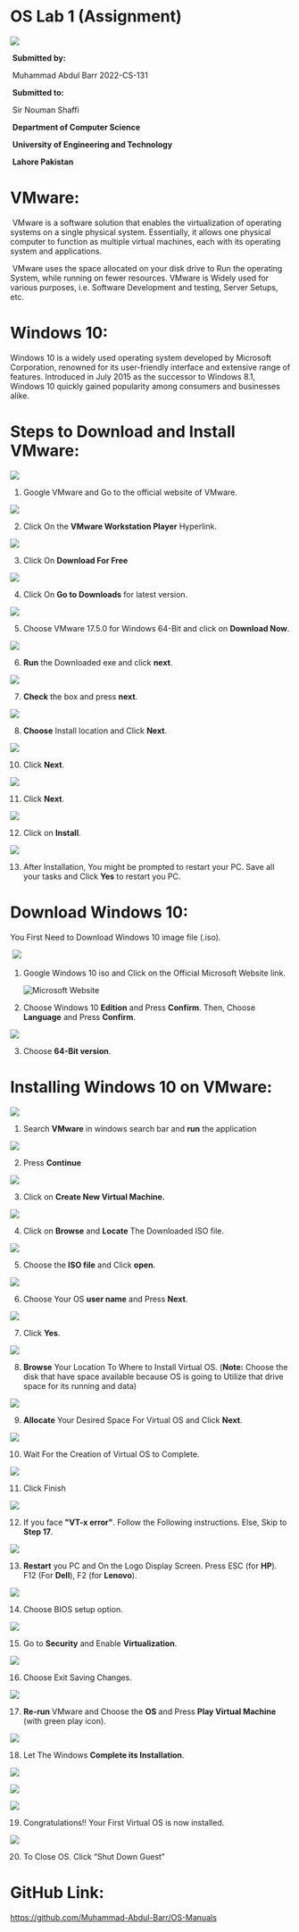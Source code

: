 ﻿#                                      								**OS Lab 1 (Assignment)**

![](001.png)



​          							     	   									**Submitted by:** 

​									            				Muhammad Abdul Barr        2022-CS-131

​												                  				    **Submitted to:**

​				                                                                    Sir Nouman Shaffi


​				           											**Department of Computer Science**

​						               						**University of Engineering and Technology**

​										                  							**Lahore Pakistan**

# **VMware:**
​					VMware is a software solution that enables the virtualization of operating systems on a single physical system. Essentially, it allows one physical computer to function as multiple virtual machines, each with its operating system and applications.

​					VMware uses the space allocated on your disk drive to Run the operating System, while running on fewer resources. VMware is Widely used for various purposes, i.e. Software Development and testing, Server Setups, etc.

# **Windows 10:**
Windows 10 is a widely used operating system developed by Microsoft Corporation, renowned for its user-friendly interface and extensive range of features. Introduced in July 2015 as the successor to Windows 8.1, Windows 10 quickly gained popularity among consumers and businesses alike.
# **Steps to Download and Install VMware:**
![](002.png)

1. Google VMware and Go to the official website of VMware.

![](003.png)

2. Click On the **VMware Workstation Player** Hyperlink.

![](004.png)

3. Click On **Download For Free**

![](005.png)

4. Click On **Go to Downloads** for latest version.

![](006.png)

5. Choose VMware 17.5.0 for Windows 64-Bit and click on **Download Now**.

![](007.png)

6. **Run** the Downloaded exe and click **next**.

![](008.png)

7. **Check** the box and press **next**.

![](009.png)

8. **Choose** Install location and Click **Next**.

![](010.png)

10. Click **Next**.

![](011.png)

11. Click **Next**.

![](012.png)

12. Click on **Install**.


![](013.png)

13. After Installation, You might be prompted to restart your PC. Save all your tasks and Click **Yes** to restart you PC.

# **Download Windows 10:**
You First Need to Download Windows 10 image file (.iso).

​								 ![](014.jpeg)

1. Google Windows 10 iso and Click on the Official Microsoft Website link.

   ![Microsoft Website](015.jpeg)

2. Choose Windows 10 **Edition** and Press **Confirm**. Then, Choose **Language** and Press **Confirm**.

![](016.jpeg)

3. Choose **64-Bit version**.

# **Installing Windows 10 on VMware:**
![](017.png)

1. Search **VMware** in windows search bar and **run** the application

![](018.png)

2. Press **Continue**

![](019.png)

3. Click on **Create New Virtual Machine.**

![](020.png)

4. Click on **Browse** and **Locate** The Downloaded ISO file.

![](021.png)

5. Choose the **ISO file** and Click **open**.

![](023.png)

6. Choose Your OS **user name** and Press **Next**. 

![](022.png)

7. Click **Yes**.

![](024.png)

8. **Browse** Your Location To Where to Install Virtual OS. (**Note:** Choose the disk that have space available because OS is going to Utilize that drive space for its running and data)

![](025.png)

9. **Allocate** Your Desired Space For Virtual OS and Click **Next**.

![](026.png)

10. Wait For the Creation of Virtual OS to Complete. 

![](027.png)

11. Click Finish

![](028.png)

12. If you face **"VT-x error"**. Follow the Following instructions. Else, Skip to **Step 17**.

![](029.png)

13. **Restart** you PC and On the Logo Display Screen. Press ESC (for **HP**). F12 (For **Dell**), F2 (for **Lenovo**).

![](031.png)

14. Choose BIOS setup option.

![](030.png)

15. Go to **Security** and Enable **Virtualization**.

![](032.png)

16. Choose Exit Saving Changes.

![](033.png)

17. **Re-run** VMware and Choose the **OS** and Press **Play Virtual Machine** (with green play icon).

![](034.png)

18. Let The Windows **Complete its Installation**.


![](035.png)

![](036.png)

![](037.png)

19. Congratulations!! Your First Virtual OS is now installed.

![](038.png)

20. To Close OS. Click “Shut Down Guest”

# **GitHub Link**:
https://github.com/Muhammad-Abdul-Barr/OS-Manuals

